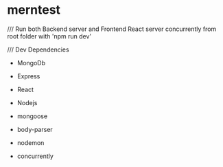 # merntest

///
Run both Backend server and Frontend React server concurrently from root folder with 'npm run dev'

/// Dev Dependencies 
- MongoDb
- Express
- React
- Nodejs

- mongoose
- body-parser
- nodemon
- concurrently
